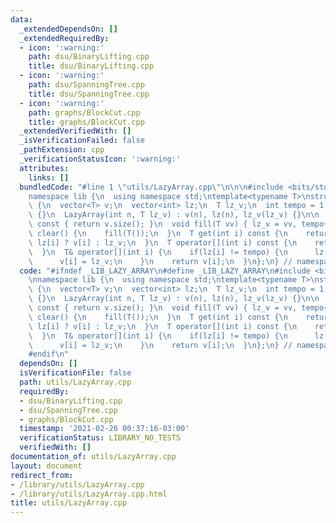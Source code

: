 ```yaml
---
data:
  _extendedDependsOn: []
  _extendedRequiredBy:
  - icon: ':warning:'
    path: dsu/BinaryLifting.cpp
    title: dsu/BinaryLifting.cpp
  - icon: ':warning:'
    path: dsu/SpanningTree.cpp
    title: dsu/SpanningTree.cpp
  - icon: ':warning:'
    path: graphs/BlockCut.cpp
    title: graphs/BlockCut.cpp
  _extendedVerifiedWith: []
  _isVerificationFailed: false
  _pathExtension: cpp
  _verificationStatusIcon: ':warning:'
  attributes:
    links: []
  bundledCode: "#line 1 \"utils/LazyArray.cpp\"\n\n\n#include <bits/stdc++.h>\n\n\
    namespace lib {\n  using namespace std;\ntemplate<typename T>\nstruct LazyArray\
    \ {\n  vector<T> v;\n  vector<int> lz;\n  T lz_v;\n  int tempo = 1;\n\n  LazyArray()\
    \ {}\n  LazyArray(int n, T lz_v) : v(n), lz(n), lz_v(lz_v) {}\n\n  int size()\
    \ const { return v.size(); }\n  void fill(T vv) { lz_v = vv, tempo++; }\n  void\
    \ clear() {\n    fill(T());\n  }\n  T get(int i) const {\n    return tempo ==\
    \ lz[i] ? v[i] : lz_v;\n  }\n  T operator[](int i) const {\n    return get(i);\n\
    \  }\n  T& operator[](int i) {\n    if(lz[i] != tempo) {\n      lz[i] = tempo;\n\
    \      v[i] = lz_v;\n    }\n    return v[i];\n  }\n};\n} // namespace lib\n\n\n"
  code: "#ifndef _LIB_LAZY_ARRAY\n#define _LIB_LAZY_ARRAY\n#include <bits/stdc++.h>\n\
    \nnamespace lib {\n  using namespace std;\ntemplate<typename T>\nstruct LazyArray\
    \ {\n  vector<T> v;\n  vector<int> lz;\n  T lz_v;\n  int tempo = 1;\n\n  LazyArray()\
    \ {}\n  LazyArray(int n, T lz_v) : v(n), lz(n), lz_v(lz_v) {}\n\n  int size()\
    \ const { return v.size(); }\n  void fill(T vv) { lz_v = vv, tempo++; }\n  void\
    \ clear() {\n    fill(T());\n  }\n  T get(int i) const {\n    return tempo ==\
    \ lz[i] ? v[i] : lz_v;\n  }\n  T operator[](int i) const {\n    return get(i);\n\
    \  }\n  T& operator[](int i) {\n    if(lz[i] != tempo) {\n      lz[i] = tempo;\n\
    \      v[i] = lz_v;\n    }\n    return v[i];\n  }\n};\n} // namespace lib\n\n\
    #endif\n"
  dependsOn: []
  isVerificationFile: false
  path: utils/LazyArray.cpp
  requiredBy:
  - dsu/BinaryLifting.cpp
  - dsu/SpanningTree.cpp
  - graphs/BlockCut.cpp
  timestamp: '2021-02-26 00:37:16-03:00'
  verificationStatus: LIBRARY_NO_TESTS
  verifiedWith: []
documentation_of: utils/LazyArray.cpp
layout: document
redirect_from:
- /library/utils/LazyArray.cpp
- /library/utils/LazyArray.cpp.html
title: utils/LazyArray.cpp
---
```

